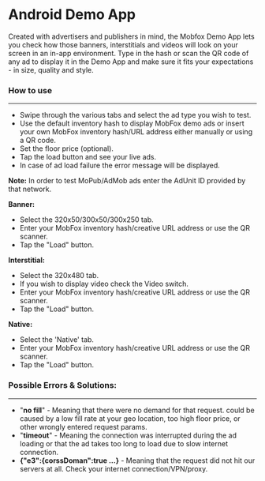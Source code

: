
# Android Demo App

Created with advertisers and publishers in mind, the Mobfox Demo App lets you check how those banners, interstitials and videos will look on your screen in an in-app environment. Type in the hash or scan the QR code of any ad to display it in the Demo App and make sure it fits your expectations - in size, quality and style.

### How to use
***
* Swipe through the various tabs and select the ad type you wish to test.
* Use the default inventory hash to display MobFox demo ads or insert your own MobFox inventory hash/URL address either manually or using a QR code.
* Set the floor price (optional).
* Tap the load button and see your live ads.
* In case of ad load failure the error message will be displayed.

**Note:** In order to test MoPub/AdMob ads enter the AdUnit ID provided by that network.

**Banner:**
* Select the 320x50/300x50/300x250 tab.
* Enter your MobFox inventory hash/creative URL address or use the QR scanner.
* Tap the "Load" button.

**Interstitial:**
* Select the 320x480 tab.
* If you wish to display video check the Video switch.
* Enter your MobFox inventory hash/creative URL address or use the QR scanner.
* Tap the "Load" button.

**Native:**
* Select the 'Native' tab.
* Enter your MobFox inventory hash/creative URL address or use the QR scanner.
* Tap the "Load" button.

### Possible Errors & Solutions:
***
- "**no fill**" - Meaning that there were no demand for that request. 
could be caused by a low fill rate at your geo location, too high floor price, or other wrongly entered request params.
- "**timeout**" - Meaning the connection was interrupted during the ad loading or that the ad takes too long to load due to slow internet connection.
- **{"e3":{corssDoman":true ...}** - Meaning that the request did not hit our servers at all. Check your internet connection/VPN/proxy.

